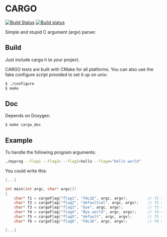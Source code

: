 CARGO
=====
[![Build Status](https://travis-ci.org/funlibs/cargo.svg?branch=master)](https://travis-ci.org/funlibs/cargo)
[![Build status](https://ci.appveyor.com/api/projects/status/t8bau0etvqu1c64b/branch/master?svg=true)](https://ci.appveyor.com/project/ssbx/cargo-w8vld/branch/master)


Simple and stupid C argument (argv) parser.

Build
-----
Just include cargo.h to your project.

CARGO tests are built with CMake for all platforms.
You can also use the fake configure script provided to set it up on unix:
```sh
$ ./configure
$ make
```

Doc
---
Depends on Doxygen.
```sh
$ make cargo_doc
```

Example
-------
To handle the following program arguments:
```sh
./myprog --flag1 --flag2= --flag3=hello --flag4="Hello world"
```

You could write this:
```c
[...]

int main(int argc, char* argv[])
{
    char* f1 = cargoFlag("flag1", "FALSE", argc, argv);         // f1 = "TRUE"
    char* f2 = cargoFlag("flag2", "defaultval", argc, argv);    // f2 = ""
    char* f3 = cargoFlag("flag3", "bye", argc, argv);           // f3 = "hello"
    char* f4 = cargoFlag("flag4", "Bye world", argc, argv);     // f4 = "Hello world"
    char* f5 = cargoFlag("flag5", "default", argc, argv);       // f5 = "default"
    char* f6 = cargoFlag("flag6", "FALSE", argc, argv);         // f6 = "FALSE"

[...]
```
